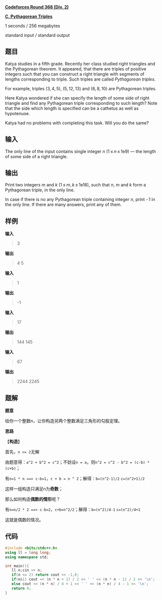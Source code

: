 **[Codeforces Round 368 (Div. 2)](https://codeforces.com/contest/707)**

 **[C. Pythagorean Triples](https://codeforces.com/contest/707/problem/C)**

<!--more-->

1 seconds / 256 megabytes

standard input / standard output

## 题目

Katya studies in a fifth grade. Recently her class studied right triangles and the Pythagorean theorem. It appeared, that there are triples of positive integers such that you can construct a right triangle with segments of lengths corresponding to triple. Such triples are called *Pythagorean triples*.

For example, triples (3, 4, 5), (5, 12, 13) and (6, 8, 10) are Pythagorean triples.

Here Katya wondered if she can specify the length of some side of right triangle and find any Pythagorean triple corresponding to such length? Note that the side which length is specified can be a cathetus as well as hypotenuse.

Katya had no problems with completing this task. Will you do the same?

## 输入

The only line of the input contains single integer *n* (1 ≤ *n* ≤ 1e9) — the length of some side of a right triangle.

## 输出

Print two integers *m* and *k* (1 ≤ *m*, *k* ≤ 1e18), such that *n*, *m* and *k* form a Pythagorean triple, in the only line.

In case if there is no any Pythagorean triple containing integer *n*, print - 1 in the only line. If there are many answers, print any of them.

## 样例

**输入**

> 3

**输出**

> 4 5

**输入**

> 1

**输出**

> -1

**输入**

> 17

**输出**

> 144 145

**输入**

> 67

**输出**

> 2244 2245

## 题解

**题意**

给你一个整数n，让你构造另两个整数满足三角形的勾股定理。

**思路**

【**构造**】

首先，`n <= 2`无解

由题意得：`a^2 + b^2 = c^2`；不妨设`n = a`，则`n^2 = c^2 - b^2 = (c-b) * (c+b)`；

有`n=1 * n ==> c-b=1`，`c + b = n ^ 2`；解得：`b=(n^2-1)/2` `c=(n^2+1)/2`

这样一组构造只满足n为**奇数**；

那么如何构造**偶数的情形**呢？

有`n=n/2 * 2 ==> c-b=2`，`c+b=n^2/2`；解得：`b=(n^2)/4-1` `c=(n^2)/4+1`

这就是偶数的情况。

## 代码

```c++
#include <bits/stdc++.h>
using ll = long long;
using namespace std;

int main(){
   ll n;cin >> n;
   if(n <= 2) return cout << -1,0;
   if(n&1) cout << (n * n + 1) / 2 << ' ' << (n * n - 1) / 2 << '\n';
   else cout << (n * n) / 4 + 1 << ' ' << (n * n) / 4 - 1 << '\n';
   return 0;
}
```

​		